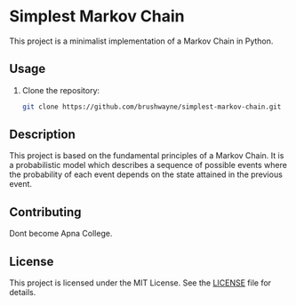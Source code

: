 # Simplest Markov Chain

This project is a minimalist implementation of a Markov Chain in Python.

## Usage

1. Clone the repository:

   ```bash
   git clone https://github.com/brushwayne/simplest-markov-chain.git
   ```

## Description

This project is based on the fundamental principles of a Markov Chain. It is a probabilistic model which describes a sequence of possible events where the probability of each event depends on the state attained in the previous event.

## Contributing

Dont become Apna College.

## License

This project is licensed under the MIT License. See the [LICENSE](LICENSE) file for details.